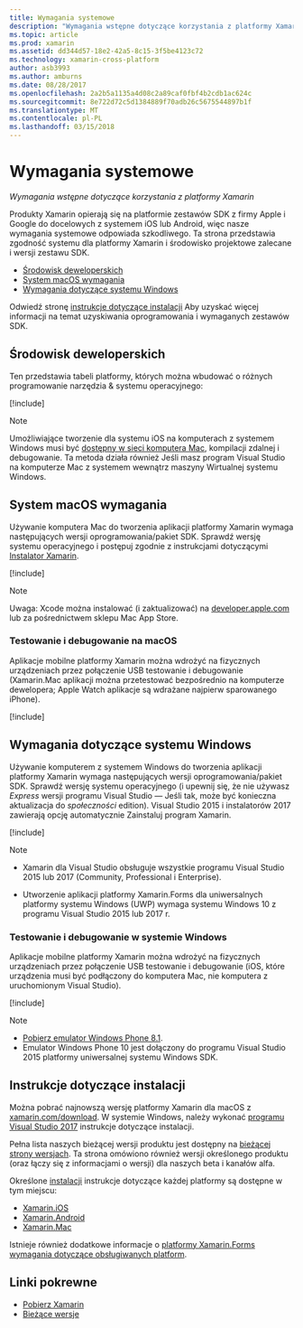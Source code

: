 ```yaml
---
title: Wymagania systemowe
description: "Wymagania wstępne dotyczące korzystania z platformy Xamarin"
ms.topic: article
ms.prod: xamarin
ms.assetid: dd344d57-18e2-42a5-8c15-3f5be4123c72
ms.technology: xamarin-cross-platform
author: asb3993
ms.author: amburns
ms.date: 08/28/2017
ms.openlocfilehash: 2a2b5a1135a4d08c2a89caf0fbf4b2cdb1ac624c
ms.sourcegitcommit: 8e722d72c5d1384889f70adb26c5675544897b1f
ms.translationtype: MT
ms.contentlocale: pl-PL
ms.lasthandoff: 03/15/2018
---
```

# <a name="system-requirements"></a>Wymagania systemowe

_Wymagania wstępne dotyczące korzystania z platformy Xamarin_

Produkty Xamarin opierają się na platformie zestawów SDK z firmy Apple i Google do docelowych z systemem iOS lub Android, więc nasze wymagania systemowe odpowiada szkodliwego. Ta strona przedstawia zgodność systemu dla platformy Xamarin i środowisko projektowe zalecane i wersji zestawu SDK.

- [Środowisk deweloperskich](#devenv)
- [System macOS wymagania](#mac)
- [Wymagania dotyczące systemu Windows](#windows)

Odwiedź stronę [instrukcje dotyczące instalacji](#install) Aby uzyskać więcej informacji na temat uzyskiwania oprogramowania i wymaganych zestawów SDK.

<a name="devenv" />

## <a name="development-environments"></a>Środowisk deweloperskich

Ten przedstawia tabeli platformy, których można wbudować o różnych programowanie narzędzia & systemu operacyjnego:

[!include[](~/cross-platform/includes/development-environment.md)]


> [!NOTE]
> Umożliwiające tworzenie dla systemu iOS na komputerach z systemem Windows musi być [dostępny w sieci komputera Mac](~/ios/get-started/installation/windows/connecting-to-mac/index.md), kompilacji zdalnej i debugowanie. Ta metoda działa również Jeśli masz program Visual Studio na komputerze Mac z systemem wewnątrz maszyny Wirtualnej systemu Windows.

<a name="mac" />

## <a name="macos-requirements"></a>System macOS wymagania

Używanie komputera Mac do tworzenia aplikacji platformy Xamarin wymaga następujących wersji oprogramowania/pakiet SDK. Sprawdź wersję systemu operacyjnego i postępuj zgodnie z instrukcjami dotyczącymi [Instalator Xamarin](#install).

[!include[](~/cross-platform/includes/macos-requirements.md)]

> [!NOTE]
> Uwaga: Xcode można instalować (i zaktualizować) na [developer.apple.com](https://developer.apple.com/xcode/download/) lub za pośrednictwem sklepu Mac App Store.

### <a name="testing--debugging-on-macos"></a>Testowanie i debugowanie na macOS

Aplikacje mobilne platformy Xamarin można wdrożyć na fizycznych urządzeniach przez połączenie USB testowanie i debugowanie (Xamarin.Mac aplikacji można przetestować bezpośrednio na komputerze dewelopera; Apple Watch aplikacje są wdrażane najpierw sparowanego iPhone).

[!include[](~/cross-platform/includes/macos-testing.md)]


<a name="windows" />

## <a name="windows-requirements"></a>Wymagania dotyczące systemu Windows

Używanie komputerem z systemem Windows do tworzenia aplikacji platformy Xamarin wymaga następujących wersji oprogramowania/pakiet SDK.
Sprawdź wersję systemu operacyjnego (i upewnij się, że nie używasz *Express* wersji programu Visual Studio — Jeśli tak, może być konieczna aktualizacja do *społeczności* edition).
Visual Studio 2015 i instalatorów 2017 zawierają opcję automatycznie Zainstaluj program Xamarin.

[!include[](~/cross-platform/includes/windows-requirements.md)]


> [!NOTE]
>
>* Xamarin dla Visual Studio obsługuje wszystkie programu Visual Studio 2015 lub 2017 (Community, Professional i Enterprise).
>
>* Utworzenie aplikacji platformy Xamarin.Forms dla uniwersalnych platformy systemu Windows (UWP) wymaga systemu Windows 10 z programu Visual Studio 2015 lub 2017 r.


### <a name="testing--debugging-on-windows"></a>Testowanie i debugowanie w systemie Windows

Aplikacje mobilne platformy Xamarin można wdrożyć na fizycznych urządzeniach przez połączenie USB testowanie i debugowanie (iOS, które urządzenia musi być podłączony do komputera Mac, nie komputera z uruchomionym Visual Studio).

[!include[](~/cross-platform/includes/windows-testing.md)]


> [!NOTE]
>
>* [Pobierz emulator Windows Phone 8.1](https://www.microsoft.com/en-us/download/details.aspx?id=43719).
>* Emulator Windows Phone 10 jest dołączony do programu Visual Studio 2015 platformy uniwersalnej systemu Windows SDK.

<a name="install" />

## <a name="installation-instructions"></a>Instrukcje dotyczące instalacji

Można pobrać najnowszą wersję platformy Xamarin dla macOS z [xamarin.com/download](http://xamarin.com/download). W systemie Windows, należy wykonać [programu Visual Studio 2017](https://docs.microsoft.com/en-us/visualstudio/install/install-visual-studio) instrukcje dotyczące instalacji.

Pełna lista naszych bieżącej wersji produktu jest dostępny na [bieżącej strony wersjach](http://developer.xamarin.com/releases/current/). Ta strona omówiono również wersji określonego produktu (oraz łączy się z informacjami o wersji) dla naszych beta i kanałów alfa.

Określone [instalacji](~/cross-platform/get-started/installation/index.md) instrukcje dotyczące każdej platformy są dostępne w tym miejscu:

- [Xamarin.iOS](~/ios/get-started/installation/index.md)
- [Xamarin.Android](~/android/get-started/installation/index.md)
- [Xamarin.Mac](~/mac/get-started/installation.md)

Istnieje również dodatkowe informacje o [platformy Xamarin.Forms wymagania dotyczące obsługiwanych platform](~/xamarin-forms/get-started/installation.md).


## <a name="related-links"></a>Linki pokrewne

- [Pobierz Xamarin](https://xamarin.com/download/)
- [Bieżące wersje](https://developer.xamarin.com/releases/current/)
